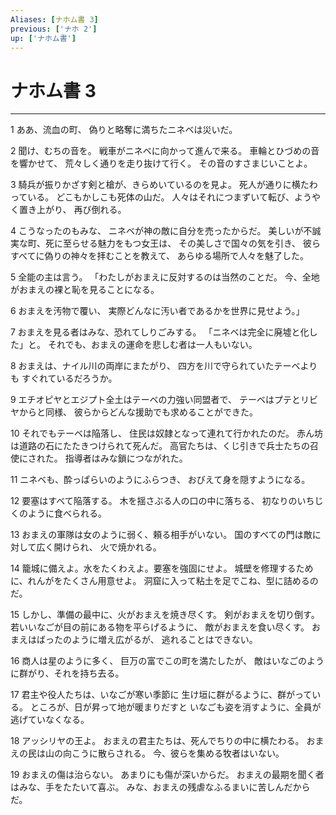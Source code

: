 ```yaml
---
Aliases: [ナホム書 3]
previous: ['ナホ 2']
up: ['ナホム書']
---
```

# ナホム書 3

***




1 
ああ、流血の町、 偽りと略奪に満ちたニネベは災いだ。 



2 
聞け、むちの音を。 戦車がニネベに向かって進んで来る。 車輪とひづめの音を響かせて、 荒々しく通りを走り抜けて行く。 その音のすさまじいことよ。 



3 
騎兵が振りかざす剣と槍が、きらめいているのを見よ。 死人が通りに横たわっている。 どこもかしこも死体の山だ。 人々はそれにつまずいて転び、ようやく置き上がり、 再び倒れる。 



4 
こうなったのもみな、 ニネベが神の敵に自分を売ったからだ。 美しいが不誠実な町、死に至らせる魅力をもつ女王は、 その美しさで国々の気を引き、 彼らすべてに偽りの神々を拝むことを教えて、 あらゆる場所で人々を魅了した。 



5 
全能の主は言う。 「わたしがおまえに反対するのは当然のことだ。 今、全地がおまえの裸と恥を見ることになる。 



6 
おまえを汚物で覆い、 実際どんなに汚い者であるかを世界に見せよう。」 



7 
おまえを見る者はみな、恐れてしりごみする。 「ニネベは完全に廃墟と化した」と。 それでも、おまえの運命を悲しむ者は一人もいない。 



8 
おまえは、ナイル川の両岸にまたがり、 四方を川で守られていたテーベよりも すぐれているだろうか。 



9 
エチオピヤとエジプト全土はテーベの力強い同盟者で、 テーベはプテとリビヤからと同様、 彼らからどんな援助でも求めることができた。 



10 
それでもテーベは陥落し、 住民は奴隷となって連れて行かれたのだ。 赤ん坊は道路の石にたたきつけられて死んだ。 高官たちは、くじ引きで兵士たちの召使にされた。 指導者はみな鎖につながれた。 



11 
ニネベも、酔っぱらいのようにふらつき、 おびえて身を隠すようになる。 



12 
要塞はすべて陥落する。 木を揺さぶる人の口の中に落ちる、 初なりのいちじくのように食べられる。 



13 
おまえの軍隊は女のように弱く、頼る相手がいない。 国のすべての門は敵に対して広く開けられ、 火で焼かれる。 



14 
籠城に備えよ。水をたくわえよ。要塞を強固にせよ。 城壁を修理するために、れんがをたくさん用意せよ。 洞窟に入って粘土を足でこね、型に詰めるのだ。 



15 
しかし、準備の最中に、火がおまえを焼き尽くす。 剣がおまえを切り倒す。 若いいなごが目の前にある物を平らげるように、 敵がおまえを食い尽くす。 おまえはばったのように増え広がるが、 逃れることはできない。 



16 
商人は星のように多く、 巨万の富でこの町を満たしたが、 敵はいなごのように群がり、それを持ち去る。 



17 
君主や役人たちは、いなごが寒い季節に 生け垣に群がるように、群がっている。 ところが、日が昇って地が暖まりだすと いなごも姿を消すように、全員が逃げていなくなる。 



18 
アッシリヤの王よ。 おまえの君主たちは、死んでちりの中に横たわる。 おまえの民は山の向こうに散らされる。 今、彼らを集める牧者はいない。 



19 
おまえの傷は治らない。 あまりにも傷が深いからだ。 おまえの最期を聞く者はみな、手をたたいて喜ぶ。 みな、おまえの残虐なふるまいに苦しんだからだ。
